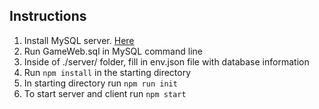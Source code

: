 ## Instructions
1. Install MySQL server. [Here](https://dev.mysql.com/downloads/installer/)
2. Run GameWeb.sql in MySQL command line
3. Inside of ./server/ folder, fill in env.json file with database information
4. Run `npm install` in the starting directory
5. In starting directory run `npm run init`
6. To start server and client run `npm start`
